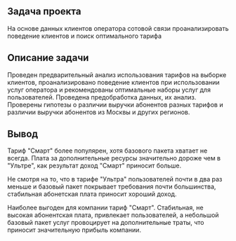 ## Задача проекта

На основе данных клиентов оператора сотовой связи проанализировать поведение клиентов и поиск оптимального тарифа

## Описание задачи

Проведен предварительный анализ использования тарифов на выборке клиентов,
проанализировано поведение клиентов при использовании услуг оператора и
рекомендованы оптимальные наборы услуг для пользователей. Проведена предобработка
данных, их анализ. Проверены гипотезы о различии выручки абонентов разных тарифов и
различии выручки абонентов из Москвы и других регионов.

## Вывод

Тариф "Смарт" более популярен, хотя базового пакета хватает не всегда. Плата за дополнительные ресурсы значительно дороже чем в "Ультре", как результат доход "Смарт" приносит 
больше.

Не смотря на то, что в тарифе "Ультра" пользователей почти в два раз меньше и базовый пакет покрывает требования почти большинства, стабильная абонетская плата приносит хороший 
доход.

Наиболее выгоден для компании тариф "Смарт". Стабильная, не высокая абонентская плата, привлекает пользователей, а небольшой базовый пакет услуг провоцирует на дополнительные 
траты, что приносит значительную прибыль компании.

